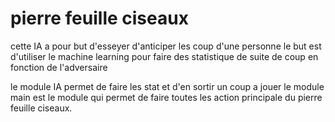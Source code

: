 # pierre feuille ciseaux 

cette IA a pour but d'esseyer d'anticiper les coup d'une personne 
le but est d'utiliser le machine learning pour faire des statistique de suite de coup en fonction de l'adversaire

le module IA permet de faire les stat et d'en sortir un coup a jouer
le module main est le module qui permet de faire toutes les action principale du pierre feuille ciseaux.  